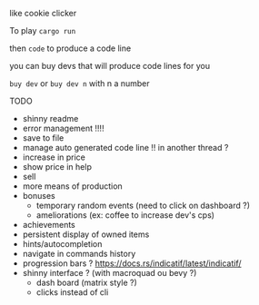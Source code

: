 like cookie clicker

To play
`cargo run`

then 
`code`
to produce a code line

you can buy devs that will produce code lines for you

`buy dev`
or `buy dev n` with n a number


TODO
- shinny readme
- error management !!!! 
- save to file
- manage auto generated code line !! in another thread ?
- increase in price
- show price in help
- sell
- more means of production
- bonuses 
    - temporary random events (need to click on dashboard ?)
    - ameliorations (ex: coffee to increase dev's cps)
- achievements
- persistent display of owned items
- hints/autocompletion
- navigate in commands history
- progression bars ? https://docs.rs/indicatif/latest/indicatif/
- shinny interface ? (with macroquad ou bevy ?)
    - dash board (matrix style ?)
    - clicks instead of cli